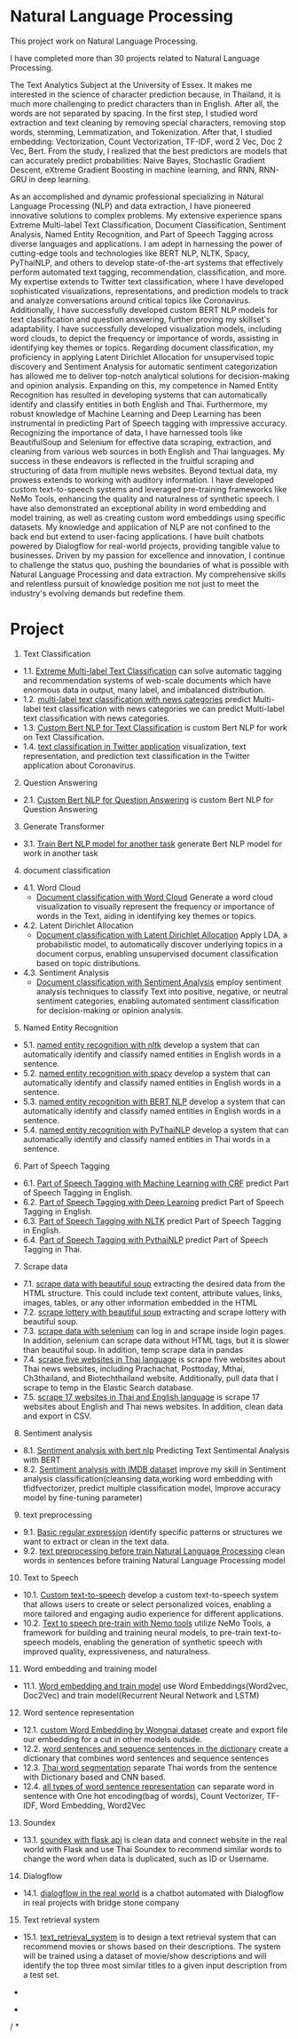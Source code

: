 # Natural Language Processing

This project work on Natural Language Processing.

I have completed more than 30 projects related to Natural Language Processing.

The Text Analytics Subject at the University of Essex. It makes me interested in the science of character prediction because, in Thailand, it is much more challenging to predict characters than in English. After all, the words are not separated by spacing. In the first step, I studied word extraction and text cleaning by removing special characters, removing stop words, stemming, Lemmatization, and Tokenization. After that, I studied embedding: Vectorization, Count Vectorization, TF-IDF, word 2 Vec, Doc 2 Vec, Bert. From the study, I realized that the best predictors are models that can accurately predict probabilities: Naive Bayes, Stochastic Gradient Descent, eXtreme Gradient Boosting in machine learning, and RNN, RNN-GRU in deep learning.

As an accomplished and dynamic professional specializing in Natural Language Processing (NLP) and data extraction, I have pioneered innovative solutions to complex problems. My extensive experience spans Extreme Multi-label Text Classification, Document Classification, Sentiment Analysis, Named Entity Recognition, and Part of Speech Tagging across diverse languages and applications. I am adept in harnessing the power of cutting-edge tools and technologies like BERT NLP, NLTK, Spacy, PyThaiNLP, and others to develop state-of-the-art systems that effectively perform automated text tagging, recommendation, classification, and more. My expertise extends to Twitter text classification, where I have developed sophisticated visualizations, representations, and prediction models to track and analyze conversations around critical topics like Coronavirus. Additionally, I have successfully developed custom BERT NLP models for text classification and question answering, further proving my skillset's adaptability. I have successfully developed visualization models, including word clouds, to depict the frequency or importance of words, assisting in identifying key themes or topics.
Regarding document classification, my proficiency in applying Latent Dirichlet Allocation for unsupervised topic discovery and Sentiment Analysis for automatic sentiment categorization has allowed me to deliver top-notch analytical solutions for decision-making and opinion analysis. Expanding on this, my competence in Named Entity Recognition has resulted in developing systems that can automatically identify and classify entities in both English and Thai. Furthermore, my robust knowledge of Machine Learning and Deep Learning has been instrumental in predicting Part of Speech tagging with impressive accuracy. Recognizing the importance of data, I have harnessed tools like BeautifulSoup and Selenium for effective data scraping, extraction, and cleaning from various web sources in both English and Thai languages. My success in these endeavors is reflected in the fruitful scraping and structuring of data from multiple news websites. Beyond textual data, my prowess extends to working with auditory information. I have developed custom text-to-speech systems and leveraged pre-training frameworks like NeMo Tools, enhancing the quality and naturalness of synthetic speech. I have also demonstrated an exceptional ability in word embedding and model training, as well as creating custom word embeddings using specific datasets. My knowledge and application of NLP are not confined to the back end but extend to user-facing applications. I have built chatbots powered by Dialogflow for real-world projects, providing tangible value to businesses. Driven by my passion for excellence and innovation, I continue to challenge the status quo, pushing the boundaries of what is possible with Natural Language Processing and data extraction. My comprehensive skills and relentless pursuit of knowledge position me not just to meet the industry's evolving demands but redefine them.

# Project
1. Text Classification
 - 1.1. [Extreme Multi-label Text Classification](https://github.com/micsupasun/natural_language_processing/blob/main/xmlc-and-xml-classifier/README.md) can solve automatic tagging and recommendation systems of web-scale documents which have enormous data in output, many label, and imbalanced distribution.
 - 1.2. [multi-label text classification with news categories](https://github.com/micsupasun/natural_language_processing/blob/main/multi_label_text_classifation_news/README.md) predict Multi-label text classification with news categories we can predict Multi-label text classification with news categories.
 - 1.3. [Custom Bert NLP for Text Classification](https://github.com/micsupasun/natural_language_processing/blob/main/custom_bert_nlp/custom_bert_2_project/README.md) is custom Bert NLP for work on Text Classification.
 - 1.4. [text classification in Twitter application](https://github.com/micsupasun/natural_language_processing/blob/main/text_classification_coronavirus_tweets/README.md) visualization, text representation, and prediction text classification in the Twitter application about Coronavirus.
2. Question Answering
 - 2.1. [Custom Bert NLP for Question Answering](https://github.com/micsupasun/natural_language_processing/blob/main/custom_bert_nlp/custom_bert_2_project/README.md) is custom Bert NLP for Question Answering
3. Generate Transformer
 - 3.1. [Train Bert NLP model for another task](https://github.com/micsupasun/natural_language_processing/blob/main/custom_bert_nlp/custom_bert_nlp/README.md) generate Bert NLP model for work in another task
 4. document classification
 - 4.1. Word Cloud
   - [Document classification with Word Cloud](https://github.com/micsupasun/natural_language_processing/blob/main/document_classification/README.md) Generate a word cloud visualization to visually represent the frequency or importance of words in the Text, aiding in identifying key themes or topics.
 - 4.2. Latent Dirichlet Allocation
   - [Document classification with Latent Dirichlet Allocation](https://github.com/micsupasun/natural_language_processing/blob/main/document_classification/README.md) Apply LDA, a probabilistic model, to automatically discover underlying topics in a document corpus, enabling unsupervised document classification based on topic distributions.
 - 4.3. Sentiment Analysis
   - [Document classification with Sentiment Analysis](https://github.com/micsupasun/natural_language_processing/blob/main/document_classification/README.md) employ sentiment analysis techniques to classify Text into positive, negative, or neutral sentiment categories, enabling automated sentiment classification for decision-making or opinion analysis.
5. Named Entity Recognition
 - 5.1. [named entity recognition with nltk](https://github.com/micsupasun/natural_language_processing/blob/main/named_entity_recognition/README.md) develop a system that can automatically identify and classify named entities in English words in a sentence.
 - 5.2. [named entity recognition with spacy](https://github.com/micsupasun/natural_language_processing/blob/main/named_entity_recognition/README.md) develop a system that can automatically identify and classify named entities in English words in a sentence.
 - 5.3. [named entity recognition with BERT NLP](https://github.com/micsupasun/natural_language_processing/blob/main/named_entity_recognition/README.md) develop a system that can automatically identify and classify named entities in English words in a sentence.
 - 5.4. [named entity recognition with PyThaiNLP](https://github.com/micsupasun/natural_language_processing/blob/main/named_entity_recognition/README.md) develop a system that can automatically identify and classify named entities in Thai words in a sentence.
6. Part of Speech Tagging
 - 6.1. [Part of Speech Tagging with Machine Learning with CRF](https://github.com/micsupasun/natural_language_processing/blob/main/part_of_speech_taggaing/README.md) predict Part of Speech Tagging in English. 
 - 6.2. [Part of Speech Tagging with Deep Learning](https://github.com/micsupasun/natural_language_processing/blob/main/part_of_speech_taggaing/README.md) predict Part of Speech Tagging in English. 
 - 6.3. [Part of Speech Tagging with NLTK](https://github.com/micsupasun/natural_language_processing/blob/main/part_of_speech_taggaing/README.md) predict Part of Speech Tagging in English. 
 - 6.4. [Part of Speech Tagging with PythaiNLP](https://github.com/micsupasun/natural_language_processing/blob/main/part_of_speech_taggaing/README.md) predict Part of Speech Tagging in Thai. 
7. Scrape data
 - 7.1. [scrape data with beautiful soup](https://github.com/micsupasun/natural_language_processing/blob/main/scrape_data/scrape_data_basic_beautiful_soup/README.md) extracting the desired data from the HTML structure. This could include text content, attribute values, links, images, tables, or any other information embedded in the HTML
 - 7.2. [scrape lottery with beautiful soup](https://github.com/micsupasun/natural_language_processing/blob/main/scrape_data/scrape_data_historical_lotto_beautiful_soup/README.md) extracting and scrape lottery with beautiful soup.
 - 7.3. [scrape data with selenium](https://github.com/micsupasun/natural_language_processing/blob/main/scrape_data/scrape_data_basic_selenium/README.md) can log in and scrape inside login pages. In addition, selenium can scrape data without HTML tags, but it is slower than beautiful soup. In addition, temp scrape data in pandas
 - 7.4. [scrape five websites in Thai language](https://github.com/micsupasun/natural_language_processing/blob/main/scrape_data/scrape_5_website_es/README.md) is scrape five websites about Thai news websites, including Prachachat, Posttoday, Mthai, Ch3thailand, and Biotechthailand website. Additionally, pull data that I scrape to temp in the Elastic Search database.
 - 7.5. [scrape 17 websites in Thai and English language](https://github.com/micsupasun/natural_language_processing/blob/main/scrape_data/scrape_17_websites/README.md) is scrape 17 websites about English and Thai news websites. In addition, clean data and export in CSV.
8. Sentiment analysis
 - 8.1. [Sentiment analysis with bert nlp](https://github.com/micsupasun/natural_language_processing/blob/main/sentiment_analysis/sentiment_analysis_bert_nlp/README.md) Predicting Text Sentimental Analysis with BERT
 - 8.2. [Sentiment analysis with IMDB dataset](https://github.com/micsupasun/natural_language_processing/blob/main/sentiment_analysis/imdb_sentiment_analysis/README.md) improve my skill in Sentiment analysis classification(cleansing data,working word embedding with tfidfvectorizer, predict multiple classification model, Improve accuracy model by fine-tuning parameter)
9. text preprocessing
 - 9.1. [Basic regular expression](https://github.com/micsupasun/natural_language_processing/blob/main/text_preprocessing/basic_regular_expression/README.md) identify specific patterns or structures we want to extract or clean in the text data. 
 - 9.2. [text preprocessing before train Natural Language Processing](https://github.com/micsupasun/natural_language_processing/blob/main/text_preprocessing/text_preprocessing/README.md) clean words in sentences before training Natural Language Processing model
10. Text to Speech
 - 10.1. [Custom text-to-speech](https://github.com/micsupasun/natural_language_processing/blob/main/text_to_speech/custom_text_to_speech/README.md) develop a custom text-to-speech system that allows users to create or select personalized voices, enabling a more tailored and engaging audio experience for different applications.
 - 10.2. [Text to speech pre-train with Nemo tools](https://github.com/micsupasun/natural_language_processing/blob/main/text_to_speech/text_to_speech_pretrain_with_nemo_tools/README.md) utilize NeMo Tools, a framework for building and training neural models, to pre-train text-to-speech models, enabling the generation of synthetic speech with improved quality, expressiveness, and naturalness.
11. Word embedding and training model
 - 11.1. [Word embedding and train model](https://github.com/micsupasun/natural_language_processing/blob/main/word_embedding_and_train_model/README.md) use Word Embeddings(Word2vec, Doc2Vec) and train model(Recurrent Neural Network and LSTM)
12. Word sentence representation
 - 12.1. [custom Word Embedding by Wongnai dataset](https://github.com/micsupasun/natural_language_processing/blob/main/word_sentence_representation/create_Word_Embedding_Thai_WONGNAI/README.md) create and export file our embedding for a cut in other models outside.
 - 12.2. [word sentences and sequence sentences in the dictionary](https://github.com/micsupasun/natural_language_processing/blob/main/word_sentence_representation/create_dictionary_word_with_tokenizer/README.md) create a dictionary that combines word sentences and sequence sentences
 - 12.3. [Thai word segmentation](https://github.com/micsupasun/natural_language_processing/blob/main/word_sentence_representation/thai_word_segmentation/README.md) separate Thai words from the sentence with Dictionary based and CNN based.
 - 12.4. [all types of word sentence representation](https://github.com/micsupasun/natural_language_processing/blob/main/word_sentence_representation/word_sentence_representation/README.md) can separate word in sentence with One hot encoding(bag of words), Count Vectorizer, TF-IDF, Word Embedding, Word2Vec
13. Soundex
 - 13.1. [soundex with flask api](https://github.com/micsupasun/natural_language_processing/blob/main/sound_dex_api-flask/README.md) is clean data and connect website in the real world with Flask and use Thai Soundex to recommend similar words to change the word when data is duplicated, such as ID or Username.
14. Dialogflow
 - 14.1. [dialogflow in the real world](https://github.com/micsupasun/natural_language_processing/blob/main/dialogflow/README.md) is a chatbot automated with Dialogflow in real projects with bridge stone company

15. Text retrieval system 
 - 15.1. [text_retrieval_system](https://github.com/micsupasun/natural_language_processing/tree/main/text_retrieval_system) is to design a text retrieval system that can recommend movies or shows based on their descriptions. The system will be trained using a dataset of movie/show descriptions and will identify the top three most similar titles to a given input description from a test set.


+ 
- 
/ 
* 


<!-- # in progress project
1. publish a paper(Experimental Analysis of Speech Emotion and Gender Recognition). The code is complete, but I can publish the code after its published paper in the next few months. -->
